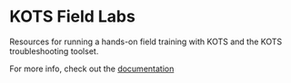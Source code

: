KOTS Field Labs
========================

Resources for running a hands-on field training with KOTS and the KOTS troubleshooting toolset.

For more info, check out the [documentation](./docs)
